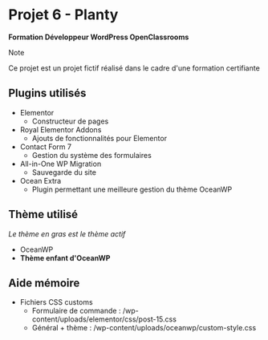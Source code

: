 # Projet 6 - Planty
**Formation Développeur WordPress OpenClassrooms**

> [!NOTE]
> Ce projet est un projet fictif réalisé dans le cadre d'une formation certifiante

## Plugins utilisés
* Elementor
  - Constructeur de pages
* Royal Elementor Addons
  - Ajouts de fonctionnalités pour Elementor
* Contact Form 7
  - Gestion du système des formulaires
* All-in-One WP Migration
  - Sauvegarde du site
* Ocean Extra
  - Plugin permettant une meilleure gestion du thème OceanWP

## Thème utilisé
*Le thème en gras est le thème actif*
* OceanWP
* **Thème enfant d'OceanWP**

## Aide mémoire
* Fichiers CSS customs
  - Formulaire de commande : /wp-content/uploads/elementor/css/post-15.css
  - Général + thème : /wp-content/uploads/oceanwp/custom-style.css